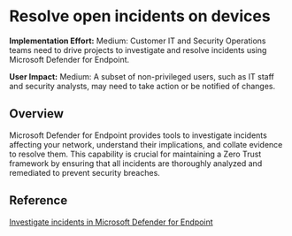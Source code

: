 # Resolve open incidents on devices

**Implementation Effort:** Medium: Customer IT and Security Operations teams need to drive projects to investigate and resolve incidents using Microsoft Defender for Endpoint.

**User Impact:** Medium: A subset of non-privileged users, such as IT staff and security analysts, may need to take action or be notified of changes.

## Overview
Microsoft Defender for Endpoint provides tools to investigate incidents affecting your network, understand their implications, and collate evidence to resolve them. This capability is crucial for maintaining a Zero Trust framework by ensuring that all incidents are thoroughly analyzed and remediated to prevent security breaches.

## Reference
[Investigate incidents in Microsoft Defender for Endpoint](https://learn.microsoft.com/en-us/defender-endpoint/investigate-incidents)
